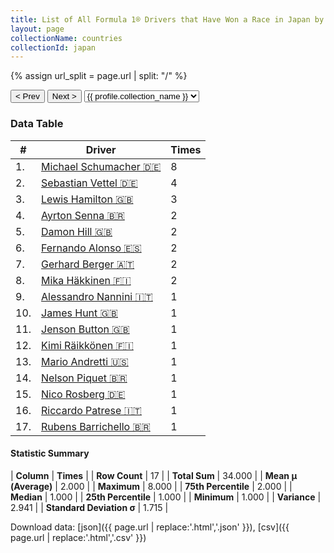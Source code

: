 ```yaml
---
title: List of All Formula 1® Drivers that Have Won a Race in Japan by Number of Times
layout: page
collectionName: countries
collectionId: japan
---
```


{% assign url_split = page.url | split: "/" %}
<div id="collection-navigation">
<button onclick="selector.options[selector.selectedIndex-1].value && (window.location = selector.options[selector.selectedIndex-1].value);">&lt; Prev</button>
<button onclick="selector.options[selector.selectedIndex+1].value && (window.location = selector.options[selector.selectedIndex+1].value);">Next &gt;</button>
<select id="selector" onchange="this.options[this.selectedIndex].value && (window.location = this.options[this.selectedIndex].value);">
  {% for collectionId in site.data[page.collectionName].refs %}
    {% if collectionId == page.collectionId %}
      {% assign selected = "selected" %}
    {% else %}
      {% assign selected = "" %}
    {% endif %}
    {% assign profile = site.data[page.collectionName][collectionId].profile %}
    <option value="/f1/{{ page.collectionName }}/{{ collectionId }}/{{ url_split[4] }}" {{ selected }}>{{ profile.collection_name }}</option>
  {% endfor %}
</select>
</div>

<canvas id="chart" width="400" height="180"></canvas>
<script>
var data = {
  "labels" : [
    "Michael Schumacher",
    "Sebastian Vettel",
    "Lewis Hamilton",
    "Ayrton Senna",
    "Damon Hill",
    "Fernando Alonso",
    "Gerhard Berger",
    "Mika Häkkinen",
    "Alessandro Nannini",
    "James Hunt",
    "Jenson Button",
    "Kimi Räikkönen",
    "Mario Andretti",
    "Nelson Piquet",
    "Nico Rosberg",
    "Riccardo Patrese",
    "Rubens Barrichello"
  ],
  "datasets" : [
    {
      "label" : "Times",
      "data" : [
        8,
        4,
        3,
        2,
        2,
        2,
        2,
        2,
        1,
        1,
        1,
        1,
        1,
        1,
        1,
        1,
        1
      ],
      "borderColor" : [
        "#1D181E",
        "#1D181E",
        "#1D181E",
        "#1D181E",
        "#1D181E",
        "#1D181E",
        "#1D181E",
        "#1D181E",
        "#1D181E",
        "#1D181E",
        "#1D181E",
        "#1D181E",
        "#1D181E",
        "#1D181E",
        "#1D181E",
        "#1D181E",
        "#1D181E"
      ],
      "borderWidth" : 1,
      "backgroundColor" : [
        "#9C8E8D",
        "#9C8E8D",
        "#9C8E8D",
        "#9C8E8D",
        "#9C8E8D",
        "#9C8E8D",
        "#9C8E8D",
        "#9C8E8D",
        "#9C8E8D",
        "#9C8E8D",
        "#9C8E8D",
        "#9C8E8D",
        "#9C8E8D",
        "#9C8E8D",
        "#9C8E8D",
        "#9C8E8D",
        "#9C8E8D"
      ]
    }
  ]
};
var options = {
  legend: {
    display: false
  },
  scales: {
    xAxes: [{
      ticks: {
        beginAtZero: true,
        maxRotation: 180,
        display: window.innerWidth > 800
      }
    }],
    yAxes: [{
      ticks: {
        beginAtZero: true
      }
    }]
  },
  onResize: function(chart, size) {
    chart.options.scales.xAxes[0].ticks.display = size.width > 800;
  }
};
var chart = new Chart("chart", {
    data: data,
    type: 'bar',
    options: options
});
</script>



### Data Table

| # | Driver | Times |
|--|--|--|
| 1. | [Michael Schumacher 🇩🇪](/f1/drivers/michael_schumacher) | 8 |
| 2. | [Sebastian Vettel 🇩🇪](/f1/drivers/vettel) | 4 |
| 3. | [Lewis Hamilton 🇬🇧](/f1/drivers/hamilton) | 3 |
| 4. | [Ayrton Senna 🇧🇷](/f1/drivers/senna) | 2 |
| 5. | [Damon Hill 🇬🇧](/f1/drivers/damon_hill) | 2 |
| 6. | [Fernando Alonso 🇪🇸](/f1/drivers/alonso) | 2 |
| 7. | [Gerhard Berger 🇦🇹](/f1/drivers/berger) | 2 |
| 8. | [Mika Häkkinen 🇫🇮](/f1/drivers/hakkinen) | 2 |
| 9. | [Alessandro Nannini 🇮🇹](/f1/drivers/nannini) | 1 |
| 10. | [James Hunt 🇬🇧](/f1/drivers/hunt) | 1 |
| 11. | [Jenson Button 🇬🇧](/f1/drivers/button) | 1 |
| 12. | [Kimi Räikkönen 🇫🇮](/f1/drivers/raikkonen) | 1 |
| 13. | [Mario Andretti 🇺🇸](/f1/drivers/mario_andretti) | 1 |
| 14. | [Nelson Piquet 🇧🇷](/f1/drivers/piquet) | 1 |
| 15. | [Nico Rosberg 🇩🇪](/f1/drivers/rosberg) | 1 |
| 16. | [Riccardo Patrese 🇮🇹](/f1/drivers/patrese) | 1 |
| 17. | [Rubens Barrichello 🇧🇷](/f1/drivers/barrichello) | 1 |

#### Statistic Summary

| **Column** | **Times** |
| **Row Count** | 17 |
| **Total Sum** | 34.000 |
| **Mean μ (Average)** | 2.000 |
| **Maximum** | 8.000 |
| **75th Percentile** | 2.000 |
| **Median** | 1.000 |
| **25th Percentile** | 1.000 |
| **Minimum** | 1.000 |
| **Variance** | 2.941 |
| **Standard Deviation σ** | 1.715 |

Download data: [json]({{ page.url | replace:'.html','.json' }}), [csv]({{ page.url | replace:'.html','.csv' }})
